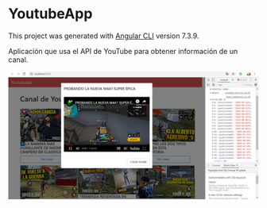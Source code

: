 # YoutubeApp

This project was generated with [Angular CLI](https://github.com/angular/angular-cli) version 7.3.9.

Aplicación que usa el API de YouTube para obtener información de un canal.

![alt text](https://github.com/albamaister/13_youtubeApp/blob/master/src/assets/youtubeApp.png)
